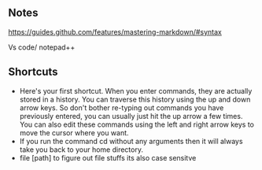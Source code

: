 ## Notes

https://guides.github.com/features/mastering-markdown/#syntax

Vs code/ notepad++

## Shortcuts

* Here's your first shortcut. When you enter commands, they are actually stored in a history. You can traverse this history using the up and down arrow keys. 
So don't bother re-typing out commands you have previously entered, you can usually just hit the up arrow a few times. 
You can also edit these commands using the left and right arrow keys to move the cursor where you want.
* If you run the command cd without any arguments then it will always take you back to your home directory.
* file [path] to figure out file stuffs its also case sensitve
